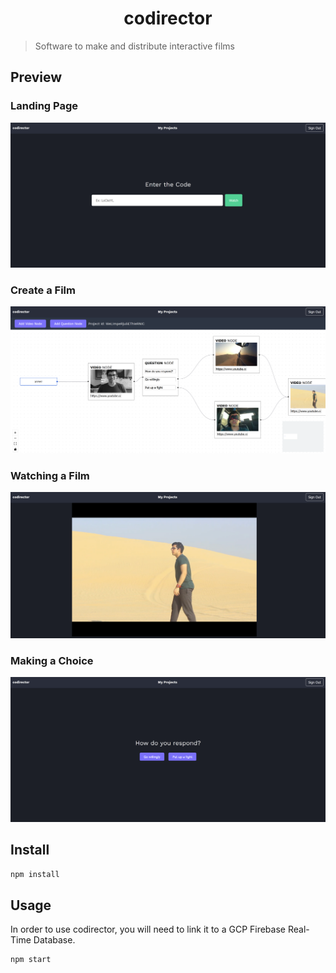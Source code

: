 <h1 align="center">codirector</h1>

> Software to make and distribute interactive films

## Preview

### Landing Page
![](screenshots/home.png)

### Create a Film
![](screenshots/design.png)

### Watching a Film
![](screenshots/movie.png)

### Making a Choice
![](screenshots/question.png)


## Install

```sh
npm install
```

## Usage

In order to use codirector, you will need to link it to a GCP Firebase Real-Time Database. 

```sh
npm start
```
